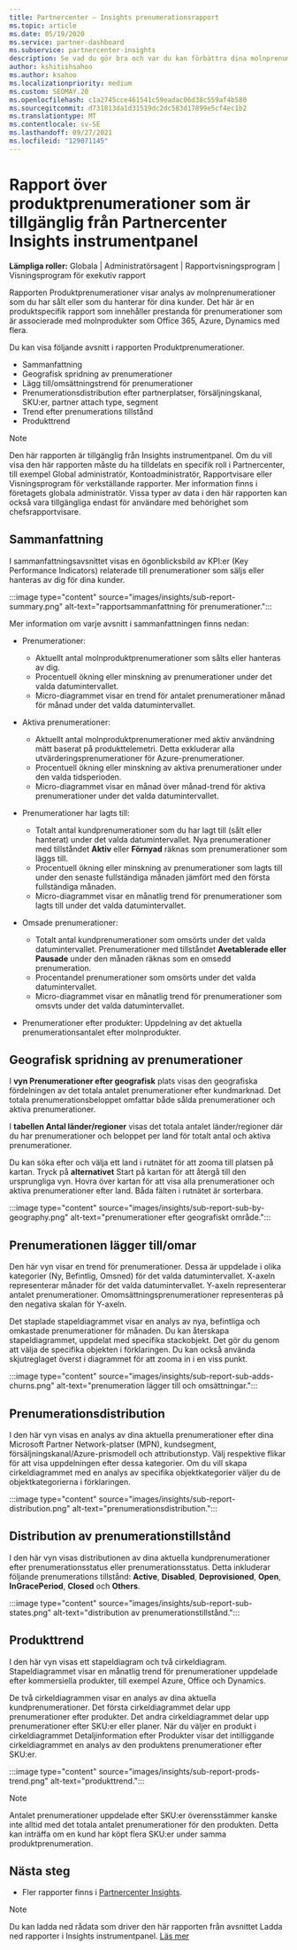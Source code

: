 ```yaml
---
title: Partnercenter – Insights prenumerationsrapport
ms.topic: article
ms.date: 05/19/2020
ms.service: partner-dashboard
ms.subservice: partnercenter-insights
description: Se vad du gör bra och var du kan förbättra dina molnprenumerationer som du säljer eller hanterar åt dina kunder.
author: kshitishsahoo
ms.author: ksahoo
ms.localizationpriority: medium
ms.custom: SEOMAY.20
ms.openlocfilehash: c1a2745cce461541c59eadac06d38c559af4b580
ms.sourcegitcommit: d731813da1d31519dc2dc583d17899e5cf4ec1b2
ms.translationtype: MT
ms.contentlocale: sv-SE
ms.lasthandoff: 09/27/2021
ms.locfileid: "129071145"
---
```

# <a name="product-subscriptions-report-available-from-the-partner-center-insights-dashboard"></a>Rapport över produktprenumerationer som är tillgänglig från Partnercenter Insights instrumentpanel

**Lämpliga roller:** Globala | Administratörsagent | Rapportvisningsprogram | Visningsprogram för exekutiv rapport

Rapporten Produktprenumerationer visar analys av molnprenumerationer som du har sålt eller som du hanterar för dina kunder. Det här är en produktspecifik rapport som innehåller prestanda för prenumerationer som är associerade med molnprodukter som Office 365, Azure, Dynamics med flera.

Du kan visa följande avsnitt i rapporten Produktprenumerationer.

- Sammanfattning
- Geografisk spridning av prenumerationer
- Lägg till/omsättningstrend för prenumerationer
- Prenumerationsdistribution efter partnerplatser, försäljningskanal, SKU:er, partner attach type, segment
- Trend efter prenumerations tillstånd
- Produkttrend

 > [!NOTE]
 > Den här rapporten är tillgänglig från Insights instrumentpanel. Om du vill visa den här rapporten måste du ha tilldelats en specifik roll i Partnercenter, till exempel Global administratör, Kontoadministratör, Rapportvisare eller Visningsprogram för verkställande rapporter. Mer information finns i företagets globala administratör. Vissa typer av data i den här rapporten kan också vara tillgängliga endast för användare med behörighet som chefsrapportvisare.

## <a name="summary"></a>Sammanfattning

I sammanfattningsavsnittet visas en ögonblicksbild av KPI:er (Key Performance Indicators) relaterade till prenumerationer som säljs eller hanteras av dig för dina kunder.  

:::image type="content" source="images/insights/sub-report-summary.png" alt-text="rapportsammanfattning för prenumerationer.":::

Mer information om varje avsnitt i sammanfattningen finns nedan:

- Prenumerationer:
  - Aktuellt antal molnproduktprenumerationer som sålts eller hanteras av dig.
  - Procentuell ökning eller minskning av prenumerationer under det valda datumintervallet.
  - Micro-diagrammet visar en trend för antalet prenumerationer månad för månad under det valda datumintervallet.

- Aktiva prenumerationer:
  - Aktuellt antal molnproduktprenumerationer med aktiv användning mätt baserat på produkttelemetri. Detta exkluderar alla utvärderingsprenumerationer för Azure-prenumerationer.
  - Procentuell ökning eller minskning av aktiva prenumerationer under den valda tidsperioden.
  - Micro-diagrammet visar en månad över månad-trend för aktiva prenumerationer under det valda datumintervallet.

- Prenumerationer har lagts till:
  - Totalt antal kundprenumerationer som du har lagt till (sålt eller hanterat) under det valda datumintervallet. Nya prenumerationer med tillståndet **Aktiv** eller **Förnyad** räknas som prenumerationer som läggs till.
  - Procentuell ökning eller minskning av prenumerationer som lagts till under den senaste fullständiga månaden jämfört med den första fullständiga månaden.
  - Micro-diagrammet visar en månatlig trend för prenumerationer som lagts till under det valda datumintervallet.

- Omsade prenumerationer:
  - Totalt antal kundprenumerationer som omsörts under det valda datumintervallet. Prenumerationer med tillståndet **Avetablerade eller** **Pausade** under den månaden räknas som en omsedd prenumeration.  
  - Procentandel prenumerationer som omsörts under det valda datumintervallet.
  - Micro-diagrammet visar en månatlig trend för prenumerationer som omsvts under det valda datumintervallet.

- Prenumerationer efter produkter: Uppdelning av det aktuella prenumerationsantalet efter molnprodukter.

## <a name="geographical-spread-of-subscriptions"></a>Geografisk spridning av prenumerationer

I **vyn Prenumerationer efter geografisk** plats visas den geografiska fördelningen av det totala antalet prenumerationer efter kundmarknad. Det totala prenumerationsbeloppet omfattar både sålda prenumerationer och aktiva prenumerationer.

I **tabellen Antal länder/regioner** visas det totala antalet länder/regioner där du har prenumerationer och beloppet per land för totalt antal och aktiva prenumerationer.

Du kan söka efter och välja ett land i rutnätet för att zooma till platsen på kartan. Tryck på **alternativet** Start på kartan för att återgå till den ursprungliga vyn. Hovra över kartan för att visa alla prenumerationer och aktiva prenumerationer efter land. Båda fälten i rutnätet är sorterbara.

:::image type="content" source="images/insights/sub-report-sub-by-geography.png" alt-text="prenumerationer efter geografiskt område.":::

## <a name="subscription-addschurns"></a>Prenumerationen lägger till/omar

Den här vyn visar en trend för prenumerationer. Dessa är uppdelade i olika kategorier (Ny, Befintlig, Omsned) för det valda datumintervallet. X-axeln representerar månader för det valda datumintervallet. Y-axeln representerar antalet prenumerationer. Omomsättningsprenumerationer representeras på den negativa skalan för Y-axeln. 

Det staplade stapeldiagrammet visar en analys av nya, befintliga och omkastade prenumerationer för månaden. Du kan återskapa stapeldiagrammet, uppdelat med specifika stackobjekt. Det gör du genom att välja de specifika objekten i förklaringen. Du kan också använda skjutreglaget överst i diagrammet för att zooma in i en viss punkt.

:::image type="content" source="images/insights/sub-report-sub-adds-churns.png" alt-text="prenumeration lägger till och omsättningar.":::

## <a name="subscription-distribution"></a>Prenumerationsdistribution

I den här vyn visas en analys av dina aktuella prenumerationer efter dina Microsoft Partner Network-platser (MPN), kundsegment, försäljningskanal/Azure-prismodell och attributionstyp. Välj respektive flikar för att visa uppdelningen efter dessa kategorier. Om du vill skapa cirkeldiagrammet med en analys av specifika objektkategorier väljer du de objektkategorierna i förklaringen.

:::image type="content" source="images/insights/sub-report-distribution.png" alt-text="prenumerationsdistribution.":::

## <a name="subscription-state-distribution"></a>Distribution av prenumerationstillstånd

I den här vyn visas distributionen av dina aktuella kundprenumerationer efter prenumerationsstatus eller prenumerationsstatus. Detta inkluderar följande prenumerations tillstånd: **Active**, **Disabled**, **Deprovisioned**, **Open**, **InGracePeriod**, **Closed** och **Others**.

:::image type="content" source="images/insights/sub-report-sub-states.png" alt-text="distribution av prenumerationstillstånd.":::

## <a name="products-trend"></a>Produkttrend

I den här vyn visas ett stapeldiagram och två cirkeldiagram. Stapeldiagrammet visar en månatlig trend för prenumerationer uppdelade efter kommersiella produkter, till exempel Azure, Office och Dynamics.

De två cirkeldiagrammen visar en analys av dina aktuella kundprenumerationer. Det första cirkeldiagrammet delar upp prenumerationer efter produkter. Det andra cirkeldiagrammet delar upp prenumerationer efter SKU:er eller planer. När du väljer en  produkt i cirkeldiagrammet Detaljinformation efter Produkter visar det intilliggande cirkeldiagrammet en analys av den produktens prenumerationer efter SKU:er.

:::image type="content" source="images/insights/sub-report-prods-trend.png" alt-text="produkttrend.":::

> [!NOTE]
 > Antalet prenumerationer uppdelade efter SKU:er överensstämmer kanske inte alltid med det totala antalet prenumerationer för den produkten. Detta kan inträffa om en kund har köpt flera SKU:er under samma produktprenumeration.

## <a name="next-steps"></a>Nästa steg

- Fler rapporter finns i [Partnercenter Insights](partner-center-insights.md).

>[!NOTE] 
> Du kan ladda ned rådata som driver den här rapporten från avsnittet Ladda ned rapporter i Insights instrumentpanel. [Läs mer](insights-download-reports.md) 
